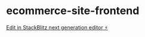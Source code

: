 # ecommerce-site-frontend

[Edit in StackBlitz next generation editor ⚡️](https://stackblitz.com/~/github.com/hifahir/ecommerce-site-frontend)